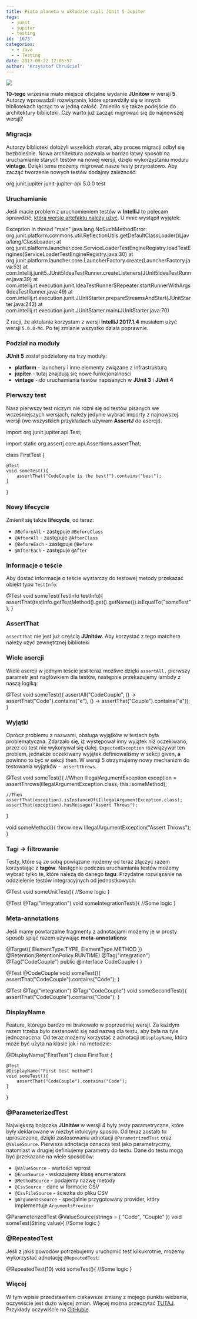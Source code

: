 ```yaml
---
title: Piąta planeta w układzie czyli JUnit 5 Jupiter
tags:
  - junit
  - jupiter
  - testing
id: '1673'
categories:
  - - Java
  - - Testing
date: 2017-09-22 12:05:57
author: 'Krzysztof Chruściel'
---
```


[![](http://codecouple.pl/wp-content/uploads/2017/05/testingLogo.png)](http://codecouple.pl/wp-content/uploads/2017/05/testingLogo.png)

**10-tego** września miało miejsce oficjalne wydanie **JUnitów** w wersji **5**. Autorzy wprowadzili rozwiązania, które sprawdziły się w innych bibliotekach łącząc to w jedną całość. Zmieniło się także podejście do architektury biblioteki. Czy warto już zacząć migrować się do najnowszej wersji?
<!-- more -->
### Migracja

Autorzy biblioteki dołożyli wszelkich starań, aby proces migracji odbył się bezboleśnie. Nowa architektura pozwala w bardzo łatwy sposób na uruchamianie starych testów na nowej wersji, dzięki wykorzystaniu modułu **vintage**. Dzięki temu możemy migrować nasze testy przyrostowo. Aby zacząć tworzenie nowych testów dodajmy zależność:

<dependency>
    <groupId>org.junit.jupiter</groupId>
    <artifactId>junit-jupiter-api</artifactId>
    <version>5.0.0</version>
    <scope>test</scope>
</dependency>

### Uruchamianie

Jeśli macie problem z uruchomieniem testów w **IntelliJ** to polecam sprawdzić, [którą wersję artefaktu należy użyć](http://junit.org/junit5/docs/current/user-guide/#running-tests-ide-intellij-idea). U mnie wystąpił wyjątek:

Exception in thread "main" java.lang.NoSuchMethodError: org.junit.platform.commons.util.ReflectionUtils.getDefaultClassLoader()Ljava/lang/ClassLoader;
at org.junit.platform.launcher.core.ServiceLoaderTestEngineRegistry.loadTestEngines(ServiceLoaderTestEngineRegistry.java:30)
at org.junit.platform.launcher.core.LauncherFactory.create(LauncherFactory.java:53)
at com.intellij.junit5.JUnit5IdeaTestRunner.createListeners(JUnit5IdeaTestRunner.java:39)
at com.intellij.rt.execution.junit.IdeaTestRunner$Repeater.startRunnerWithArgs(IdeaTestRunner.java:49)
at com.intellij.rt.execution.junit.JUnitStarter.prepareStreamsAndStart(JUnitStarter.java:242)
at com.intellij.rt.execution.junit.JUnitStarter.main(JUnitStarter.java:70)

Z racji, że aktulanie korzystam z wersji **IntelliJ 2017.1.4** musiałem użyć wersji `5.0.0-M4`. Po tej zmianie wszystko działa poprawnie.

### Podział na moduły

**JUnit 5** został podzielony na trzy moduły:

*   **platform** - launchery i inne elementy związane z infrastrukturą
*   **jupiter** - tutaj znajdują się nowe funkcjonalności
*   **vintage** - do uruchamiania testów napisanych w **JUnit 3** i **JUnit 4**

### Pierwszy test

Nasz pierwszy test niczym nie różni się od testów pisanych we wcześniejszych wersjach, należy jedynie wybrać importy z najnowszej wersji (we wszystkich przykładach używam **AssertJ** do asercji).

import org.junit.jupiter.api.Test;

import static org.assertj.core.api.Assertions.assertThat;

class FirstTest {

    @Test
    void someTest(){
        assertThat("CodeCouple is the best!").contains("best");
    }

}

### Nowy lifecycle

Zmienił się także **lifecycle**, od teraz:

*   `@BeforeAll` - zastępuje `@BeforeClass`
*   `@AfterAll` - zastępuje `@AfterClass`
*   `@BeforeEach` - zastępuje `@Before`
*   `@AfterEach` - zastępuje `@After`

### Informacje o teście

Aby dostać informacje o teście wystarczy do testowej metody przekazać obiekt typu `TestInfo`:

@Test
void someTest(TestInfo testInfo){
    assertThat(testInfo.getTestMethod().get().getName()).isEqualTo("someTest");
}

### AssertThat

`assertThat` nie jest już częścią **JUnitów**. Aby korzystać z tego matchera należy użyć zewnętrznej biblioteki

### Wiele asercji

Wiele asercji w jednym teście jest teraz możliwe dzięki `assertAll.` pierwszy parametr jest nagłówkiem dla testów, następnie przekazujemy lambdy z naszą logiką:

@Test
void someTest(){
    assertAll("CodeCouple",
            () -> assertThat("Code").contains("e"),
            () -> assertThat("Couple").contains("e"));
}

### Wyjątki

Oprócz problemu z nazwami, obsługa wyjątków w testach była problematyczna. Zdarzało się, iż występował inny wyjątek niż oczekiwano, przez co test nie wykonywał się dalej. `ExpectedException` rozwiązywał ten problem, jednakże oczekiwany wyjątek definiowaliśmy w sekcji given, a powinno to być w sekcji then. W wersji 5 otrzymujemy nowy mechanizm do testowania wyjątków -  `assertThrows`.

@Test
void someTest(){
    //When
    IllegalArgumentException exception = assertThrows(IllegalArgumentException.class,
            this::someMethod);

    //Then
    assertThat(exception).isInstanceOf(IllegalArgumentException.class);
    assertThat(exception).hasMessage("Assert Throws");
}

void someMethod(){
    throw new IllegalArgumentException("Assert Throws");
}

### Tagi -> filtrowanie

Testy, które są ze sobą powiązane możemy od teraz złączyć razem korzystając z **tagów**. Następnie podczas uruchamiania testów możemy wybrać tylko te, które należą do danego **tagu**. Przydatne rozwiązanie na oddzielenie testów integracyjnych od jednostkowych:

@Test
void someUnitTest(){
    //Some logic
}

@Test
@Tag("integration")
void someIntegrationTest(){
    //Some logic
}

### Meta-annotations

Jeśli mamy powtarzalne fragmenty z adnotacjami możemy je w prosty sposób spiąć razem używając **meta-annotations**:

@Target({ ElementType.TYPE, ElementType.METHOD })
@Retention(RetentionPolicy.RUNTIME)
@Tag("integration")
@Tag("CodeCouple")
public @interface CodeCouple {
}

@Test
@CodeCouple
void someTest(){
    assertThat("CodeCouple").contains("Code");
}

@Test
@Tag("integration")
@Tag("CodeCouple")
void someSecondTest(){
    assertThat("CodeCouple").contains("Code");
}

### DisplayName

Feature, którego bardzo mi brakowało w poprzedniej wersji. Za każdym razem trzeba było zastanowić się nad nazwą dla testu, aby była na tyle jednoznaczna. Od teraz możemy korzystać z adnotacji `@DisplayName`, która może być użyta na klasie jak i na metodzie:

@DisplayName("FirstTest")
class FirstTest {

    @Test
    @DisplayName("First test method")
    void someTest(){
        assertThat("CodeCouple").contains("Code");
    }

}

### @ParameterizedTest

Największą bolączką **JUnitów** w wersji 4 były testy parametryczne, które były deklarowane w niezbyt intuicyjny sposób. Od teraz zostało to uproszczone, dzięki zastosowaniu adnotacji `@ParametrizedTest` oraz `@ValueSource`. Pierwsza adnotacja oznacza test jako parametryczny, natomiast w drugiej definiujemy parametry do testu. Dane do testu mogą być przekazane na wiele sposobów:

*   `@ValueSource` - wartości wprost
*   `@EnumSource` - wskazujemy klasę enumeratora
*   `@MethodSource` - podajemy nazwę metody
*   `@CsvSource` - dane w formacie CSV
*   `@CsvFileSource` - ścieżka do pliku CSV
*   `@ArgumentsSource` - specjalnie przygotowany provider, który implementuje `ArgumentsProvider`

@ParameterizedTest
@ValueSource(strings = { "Code", "Couple" })
void someTest(String value){
    //Some logic
}

### @RepeatedTest

Jeśli z jakiś powodów potrzebujemy uruchomić test kilkukrotnie, możemy wykorzystać adnotację `@RepeatedTest`:

@RepeatedTest(10)
void someTest(){
    //Some logic
}

### Więcej

W tym wpisie przedstawiłem ciekawsze zmiany z mojego punktu widzenia, oczywiście jest dużo więcej zmian. Więcej można przeczytać [TUTAJ](http://junit.org/junit5/docs/current/user-guide/). Przykłady oczywiście na [GitHubie](https://github.com/kchrusciel/CodeCouple/tree/master/JUnit5).